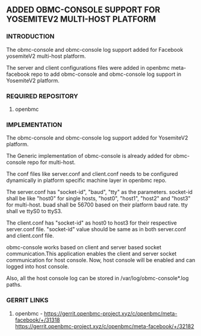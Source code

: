## ADDED OBMC-CONSOLE SUPPORT FOR YOSEMITEV2 MULTI-HOST PLATFORM

### INTRODUCTION

The obmc-console and obmc-console log support added for Facebook yosemiteV2
multi-host platform.

The server and client configurations files were added in openbmc meta-facebook
repo to add obmc-console and obmc-console log support in YosemiteV2 platform.

### REQUIRED REPOSITORY

1. openbmc

### IMPLEMENTATION

The obmc-console and obmc-console log support added for YosemiteV2 platform.

The Generic implementation of obmc-console is already added for obmc-console
repo for multi-host. 

The conf files like server.conf and client.conf needs to be configured
dynamically in platform specific machine layer in openbmc repo.

The server.conf has "socket-id", "baud", "tty" as the parameters.
socket-id shall be like "host0" for single hosts, "host0", "host1", "host2"
and "host3" for multi-host. buad shall be 56700 based on their platform baud rate.
tty shall ve ttyS0 to ttyS3.

The client.conf has "socket-id" as host0 to host3 for their respective server.conf
file. "socket-id" value should be same as in both server.conf and client.conf file.

obmc-console works based on client and server based socket communication.This
application enables the client and server socket communication for host console.
Now, host console will be enabled and can logged into host console.

Also, all the host console log can be stored in /var/log/obmc-console*.log paths.

### GERRIT LINKS

1. openbmc          - https://gerrit.openbmc-project.xyz/c/openbmc/meta-facebook/+/31318 <br/>
                      https://gerrit.openbmc-project.xyz/c/openbmc/meta-facebook/+/32182
